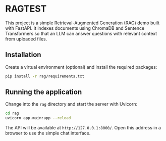 # RAGTEST

This project is a simple Retrieval-Augmented Generation (RAG) demo built with FastAPI. It indexes documents using ChromaDB and Sentence Transformers so that an LLM can answer questions with relevant context from uploaded files.

## Installation

Create a virtual environment (optional) and install the required packages:

```bash
pip install -r rag/requirements.txt
```

## Running the application

Change into the `rag` directory and start the server with Uvicorn:

```bash
cd rag
uvicorn app.main:app --reload
```

The API will be available at `http://127.0.0.1:8000/`. Open this address in a browser to use the simple chat interface.
